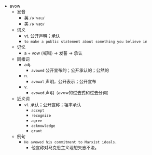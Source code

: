 - avow
  - 发音
    - 英 `/ə'vau/`
    - 美 `/ə'vaʊ/`
  - 词义
    - vt. 公开声明；承认
    - `to make a public statement about something you believe in`
  - 记忆
    - a + vow (喊叫) → 发誓 → 承认
  - 同根词
    - adj.
      - `avowed` 公开宣布的；公开承认的；公然的
    - n.
      - `avowal` 声明，公开表示；公开宣布
    - v.
      - `avowed` 声明（avow的过去式和过去分词）
  - 近义词
    - vt. 承认；公开宣称；坦率承认
      - `accept`
      - `recognize`
      - `agree`
      - `acknowledge`
      - `grant`
  - 例句
    - `He avowed his commitment to Marxist ideals.`
      - 他宣称对马克思主义理想矢志不渝。

